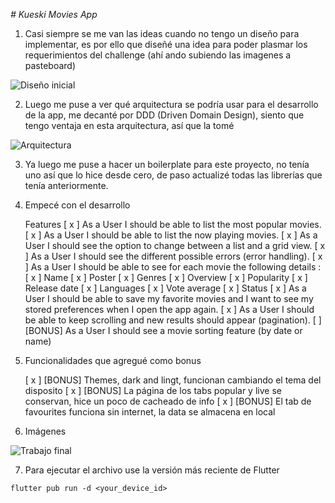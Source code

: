 <em> # Kueski Movies App </em>

1. Casi siempre se me van las ideas cuando no tengo un diseño para implementar, es por ello que diseñé una idea para poder plasmar los requerimientos del challenge (ahí ando subiendo las imagenes a pasteboard)

![Diseño inicial](https://pasteboard.co/7Cg2hJnUOaB5.png)


2. Luego me puse a ver qué arquitectura se podría usar para el desarrollo de la app, me decanté por DDD (Driven Domain Design), siento que tengo ventaja en esta arquitectura, así que la tomé 

![Arquitectura](https://pasteboard.co/kaW4Q3whObfw.png)


3. Ya luego me puse a hacer un boilerplate para este proyecto, no tenía uno así que lo hice desde cero, de paso actualizé todas las librerías que tenía anteriormente.

4. Empecé con el desarrollo 

    Features
    [ x ] As a User I should be able to list the most popular movies.
    [ x ] As a User I should be able to list the now playing movies.
    [ x ] As a User I should see the option to change between a list and a grid view.
    [ x ] As a User I should see the different possible errors (error handling).
    [ x ] As a User I should be able to see for each movie the following details :
        [ x ] Name
        [ x ] Poster
        [ x ] Genres
        [ x ] Overview
        [ x ] Popularity
        [ x ] Release date
        [ x ] Languages
        [ x ] Vote average
        [ x ] Status
    [ x ] As a User I should be able to save my favorite movies and I want to see my
    stored preferences when I open the app again.
    [ x ] As a User I should be able to keep scrolling and new results should appear
    (pagination).
    [ ] [BONUS] As a User I should see a movie sorting feature (by date or name)

5. Funcionalidades que agregué como bonus

    [ x ] [BONUS] Themes, dark and lingt, funcionan cambiando el tema del disposito
    [ x ] [BONUS] La página de los tabs popular y live se conservan, hice un poco de cacheado de info
    [ x ] [BONUS] El tab de favourites funciona sin internet, la data se almacena en local
    

6. Imágenes 


![Trabajo final](https://pasteboard.co/9VEfKE3BBHCQ.png)


7. Para ejecutar el archivo use la versión más reciente de Flutter

```
flutter pub run -d <your_device_id>
```


